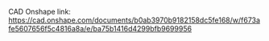 CAD Onshape link: https://cad.onshape.com/documents/b0ab3970b9182158dc5fe168/w/f673afe5607656f5c4816a8a/e/ba75b1416d4299bfb9699956 
